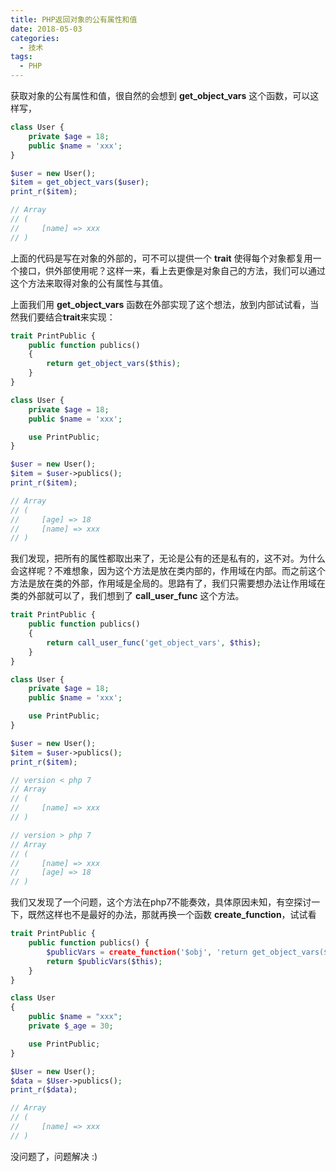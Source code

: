 ```yaml
---
title: PHP返回对象的公有属性和值
date: 2018-05-03
categories:
  - 技术
tags: 
  - PHP 
---
```



获取对象的公有属性和值，很自然的会想到 **get_object_vars** 这个函数，可以这样写，

```php
class User {
    private $age = 18;
    public $name = 'xxx';
}

$user = new User();
$item = get_object_vars($user);
print_r($item);

// Array
// (
//     [name] => xxx
// )
```

上面的代码是写在对象的外部的，可不可以提供一个 **trait** 使得每个对象都复用一个接口，供外部使用呢？这样一来，看上去更像是对象自己的方法，我们可以通过这个方法来取得对象的公有属性与其值。

上面我们用 **get_object_vars** 函数在外部实现了这个想法，放到内部试试看，当然我们要结合**trait**来实现：

```php
trait PrintPublic {
    public function publics()
    {
        return get_object_vars($this);
    }
}

class User {
    private $age = 18;
    public $name = 'xxx';

    use PrintPublic;
}

$user = new User();
$item = $user->publics();
print_r($item);

// Array
// (
//     [age] => 18
//     [name] => xxx
// )
```

我们发现，把所有的属性都取出来了，无论是公有的还是私有的，这不对。为什么会这样呢？不难想象，因为这个方法是放在类内部的，作用域在内部。而之前这个方法是放在类的外部，作用域是全局的。思路有了，我们只需要想办法让作用域在类的外部就可以了，我们想到了 **call_user_func** 这个方法。

```php
trait PrintPublic {
    public function publics()
    {
        return call_user_func('get_object_vars', $this);
    }
}

class User {
    private $age = 18;
    public $name = 'xxx';

    use PrintPublic;
}

$user = new User();
$item = $user->publics();
print_r($item);

// version < php 7
// Array
// (
//     [name] => xxx
// )

// version > php 7
// Array
// (
//     [name] => xxx
//     [age] => 18
// )
```

我们又发现了一个问题，这个方法在php7不能奏效，具体原因未知，有空探讨一下，既然这样也不是最好的办法，那就再换一个函数 **create_function**，试试看

```php
trait PrintPublic {
    public function publics() {
        $publicVars = create_function('$obj', 'return get_object_vars($obj);');
        return $publicVars($this);
    }
}

class User
{
    public $name = "xxx";
    private $_age = 30;

    use PrintPublic;
}

$User = new User();
$data = $User->publics();
print_r($data);

// Array
// (
//     [name] => xxx
// )
```

没问题了，问题解决 :)